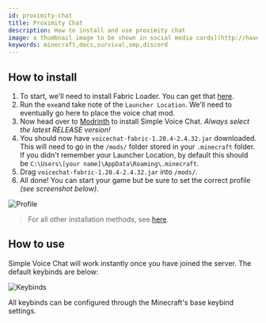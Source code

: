 ```yaml
---
id: proximity-chat
title: Proximity Chat
description: How to install and use proximity chat
image: a thumbnail image to be shown in social media cards](http://haven-smp.net/wp-content/uploads/2024/03/haven_background_embeds.png
keywords: minecraft,docs,survival,smp,discord
---
```


## How to install
1. To start, we'll need to install Fabric Loader. You can get that [here](https://fabricmc.net/use/installer/).
2. Run the `exe`and take note of the `Launcher Location`. We'll need to eventually go here to place the voice chat mod.
3. Now head over to [Modrinth](https://modrinth.com/plugin/simple-voice-chat/versions?l=fabric&c=release) to install Simple Voice Chat. *Always select the latest RELEASE version!*
4. You should now have `voicechat-fabric-1.20.4-2.4.32.jar` downloaded. This will need to go in the `/mods/` folder stored in your `.minecraft` folder. If you didn't remember your Launcher Location, by default this should be `C:\Users\[your name]\AppData\Roaming\.minecraft`. 
5. Drag `voicechat-fabric-1.20.4-2.4.32.jar` into `/mods/`.
6. All done! You can start your game but be sure to set the correct profile *(see screenshot below)*.
   
![Profile](https://cloud.haven-smp.net/index.php/apps/files_sharing/publicpreview/9fbMsTDweGkcQBy?file=/&fileId=2845&x=1920&y=974&a=true&etag=aac567445ed7b751a64b2b56308c606e)

> For all other installation methods, see [here](https://modrepo.de/minecraft/voicechat/wiki/installation).

## How to use
Simple Voice Chat will work instantly once you have joined the server. The default keybinds are below:

![Keybinds](https://cloud.haven-smp.net/index.php/apps/files_sharing/publicpreview/5DsHWziwJNxyJEF?file=/&fileId=2857&x=1920&y=974&a=true&etag=9c1327f852094d2e73ad49da5549e45e)

All keybinds can be configured through the Minecraft's base keybind settings.
